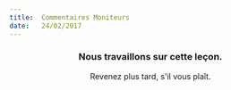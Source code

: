 ```yaml
---
title:  Commentaires Moniteurs
date:   24/02/2017
---
```


### <center>Nous travaillons sur cette leçon.</center>
<center>Revenez plus tard, s'il vous plaît.</center>